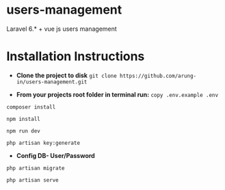 # users-management
Laravel 6.* + vue js users management 

# Installation Instructions

- **Clone the project to disk**
```git clone https://github.com/arung-in/users-management.git```

- **From your projects root folder in terminal run:**
```copy .env.example .env```

```composer install```

```npm install```

```npm run dev```

```php artisan key:generate```

- **Config DB- User/Password**

```php artisan migrate```

```php artisan serve```